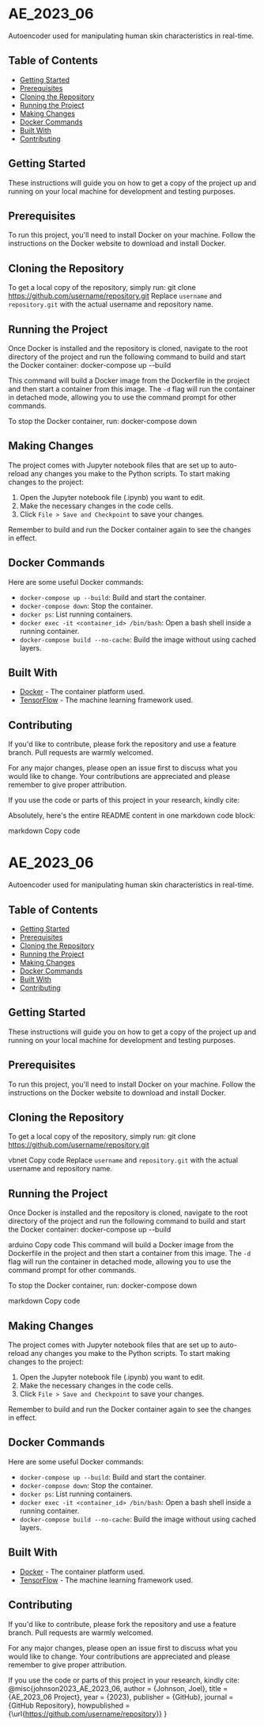 # AE_2023_06
Autoencoder used for manipulating human skin characteristics in real-time.

## Table of Contents
- [Getting Started](#getting-started)
- [Prerequisites](#prerequisites)
- [Cloning the Repository](#cloning-the-repository)
- [Running the Project](#running-the-project)
- [Making Changes](#making-changes)
- [Docker Commands](#docker-commands)
- [Built With](#built-with)
- [Contributing](#contributing)

## Getting Started
These instructions will guide you on how to get a copy of the project up and running on your local machine for development and testing purposes.

## Prerequisites
To run this project, you'll need to install Docker on your machine. Follow the instructions on the Docker website to download and install Docker.

## Cloning the Repository
To get a local copy of the repository, simply run:
git clone https://github.com/username/repository.git
Replace `username` and `repository.git` with the actual username and repository name.

## Running the Project
Once Docker is installed and the repository is cloned, navigate to the root directory of the project and run the following command to build and start the Docker container:
docker-compose up --build

This command will build a Docker image from the Dockerfile in the project and then start a container from this image. The `-d` flag will run the container in detached mode, allowing you to use the command prompt for other commands.

To stop the Docker container, run:
docker-compose down

## Making Changes
The project comes with Jupyter notebook files that are set up to auto-reload any changes you make to the Python scripts. To start making changes to the project:

1. Open the Jupyter notebook file (.ipynb) you want to edit.
2. Make the necessary changes in the code cells.
3. Click `File > Save and Checkpoint` to save your changes.

Remember to build and run the Docker container again to see the changes in effect.

## Docker Commands
Here are some useful Docker commands:

- `docker-compose up --build`: Build and start the container.
- `docker-compose down`: Stop the container.
- `docker ps`: List running containers.
- `docker exec -it <container_id> /bin/bash`: Open a bash shell inside a running container.
- `docker-compose build --no-cache`: Build the image without using cached layers.

## Built With
- [Docker](https://www.docker.com/) - The container platform used.
- [TensorFlow](https://www.tensorflow.org/) - The machine learning framework used.

## Contributing
If you'd like to contribute, please fork the repository and use a feature branch. Pull requests are warmly welcomed. 

For any major changes, please open an issue first to discuss what you would like to change. Your contributions are appreciated and please remember to give proper attribution. 

If you use the code or parts of this project in your research, kindly cite:

Absolutely, here's the entire README content in one markdown code block:

markdown
Copy code
# AE_2023_06
Autoencoder used for manipulating human skin characteristics in real-time.

## Table of Contents
- [Getting Started](#getting-started)
- [Prerequisites](#prerequisites)
- [Cloning the Repository](#cloning-the-repository)
- [Running the Project](#running-the-project)
- [Making Changes](#making-changes)
- [Docker Commands](#docker-commands)
- [Built With](#built-with)
- [Contributing](#contributing)

## Getting Started
These instructions will guide you on how to get a copy of the project up and running on your local machine for development and testing purposes.

## Prerequisites
To run this project, you'll need to install Docker on your machine. Follow the instructions on the Docker website to download and install Docker.

## Cloning the Repository
To get a local copy of the repository, simply run:
git clone https://github.com/username/repository.git

vbnet
Copy code
Replace `username` and `repository.git` with the actual username and repository name.

## Running the Project
Once Docker is installed and the repository is cloned, navigate to the root directory of the project and run the following command to build and start the Docker container:
docker-compose up --build

arduino
Copy code
This command will build a Docker image from the Dockerfile in the project and then start a container from this image. The `-d` flag will run the container in detached mode, allowing you to use the command prompt for other commands.

To stop the Docker container, run:
docker-compose down

markdown
Copy code

## Making Changes
The project comes with Jupyter notebook files that are set up to auto-reload any changes you make to the Python scripts. To start making changes to the project:

1. Open the Jupyter notebook file (.ipynb) you want to edit.
2. Make the necessary changes in the code cells.
3. Click `File > Save and Checkpoint` to save your changes.

Remember to build and run the Docker container again to see the changes in effect.

## Docker Commands
Here are some useful Docker commands:

- `docker-compose up --build`: Build and start the container.
- `docker-compose down`: Stop the container.
- `docker ps`: List running containers.
- `docker exec -it <container_id> /bin/bash`: Open a bash shell inside a running container.
- `docker-compose build --no-cache`: Build the image without using cached layers.

## Built With
- [Docker](https://www.docker.com/) - The container platform used.
- [TensorFlow](https://www.tensorflow.org/) - The machine learning framework used.

## Contributing
If you'd like to contribute, please fork the repository and use a feature branch. Pull requests are warmly welcomed. 

For any major changes, please open an issue first to discuss what you would like to change. Your contributions are appreciated and please remember to give proper attribution. 

If you use the code or parts of this project in your research, kindly cite:
@misc{johnson2023_AE_2023_06,
author = {Johnson, Joel},
title = {AE_2023_06 Project},
year = {2023},
publisher = {GitHub},
journal = {GitHub Repository},
howpublished = {\url{https://github.com/username/repository}}
}
